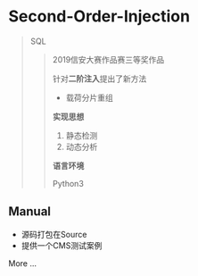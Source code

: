 # Second-Order-Injection
> SQL
>
> > 2019信安大赛作品赛三等奖作品
> >
> >  针对**二阶注入**提出了新方法
> >
> > - 载荷分片重组
> >
> > **实现思想**
> >
> > 1. 静态检测
> > 2. 动态分析
> >
> > **语言环境**
> >
> > Python3

## Manual

+ 源码打包在Source
+ 提供一个CMS测试案例

More ...

